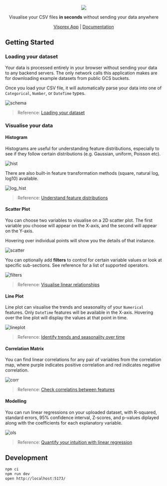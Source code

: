 <div>
  <p align="center">
    <img src="https://github.com/visprex/visprex/assets/20113339/03fae63d-6518-45b5-affd-da00e0c746b2" />
  </p>
  <p align="center">Visualise your CSV files <b>in seconds</b> without sending your data anywhere</p>
  <p align="center"> <a href="https://www.visprex.com">Visprex App</a> | <a href="https://docs.visprex.com">Documentation</a></p>
</div>

## Getting Started

### Loading your dataset
Your data is processed entirely in your browser without sending your data to any backend servers. The only network calls this application makes are for downloading example datasets from public GCS buckets.

Once you load your CSV file, it will automatically parse your data into one of `Categorical`, `Number`, or `DateTime` types.

![schema](https://github.com/user-attachments/assets/d526dfb9-adc6-4028-8b1d-71d96780a7ba)

> Reference: [Loading your dataset](https://docs.visprex.com/features/datasets/)


### Visualise your data
#### Histogram
Histograms are useful for understanding feature distributions, especially to see if they follow certain distributions (e.g. Gaussian, uniform, Poisson etc).

![hist](https://github.com/user-attachments/assets/981439d2-29e5-4250-a069-8e95ec66fc90)

There are also built-in feature transformation methods (square, natural log, log10) available.

![log_hist](https://github.com/user-attachments/assets/5876a33d-7ae8-49a0-8621-a598b0b75424)

> Reference: [Understand feature distributions](https://docs.visprex.com/features/histogram/)


#### Scatter Plot
You can choose two variables to visualise on a 2D scatter plot. The first variable you choose will appear on the X-axis, and the second will appear on the Y-axis.

Hovering over individual points will show you the details of that instance.

![scatter](https://github.com/user-attachments/assets/7b3c2d79-7ad6-416c-98ef-d4d9d647f5f9)

You can optionally add **filters** to control for certain variable values or look at specific sub-sections. See reference for a list of supported operators.

![filters](https://github.com/user-attachments/assets/509b56d2-4a05-45e3-907c-e6bee4d6859e)

> Reference: [Visualise linear relationships](https://docs.visprex.com/features/scatterplot/)

#### Line Plot
Line plot can visualise the trends and seasonality of your `Numerical` features. Only `DateTime` features will be available in the X-axis. Hovering over the line plot will display the values at that point in time.

![lineplot](https://github.com/user-attachments/assets/dfb3f76f-d6f0-4c97-8c61-788e36fe1f65)

> Reference: [Identify trends and seasonality over time](https://docs.visprex.com/features/lineplot/)


#### Correlation Matrix
You can find linear correlations for any pair of variables from the correlation map, where purple indicates positive correlation and red indicates negative correlation.

![corr](https://github.com/user-attachments/assets/1b5a2eb6-5129-478c-947f-8685d41363de)

> Reference: [Check correlatins between features](https://docs.visprex.com/features/correlation/)

#### Modelling
You can run linear regressions on your uploaded dataset, with R-squared, standard errors, 95% confidence interval, Z-scores, and p-values diplayed along with the coefficients for each explanatory variable.

![ols](https://github.com/user-attachments/assets/e3f1186c-fa99-4562-bf84-5af7010565de)

> Reference: [Quantify your intuition with linear regression](https://docs.visprex.com/features/modelling/)


## Development

```bash
npm ci
npm run dev
open http://localhost:5173/
```

